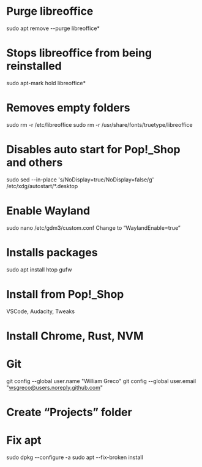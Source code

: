 # Purge libreoffice
sudo apt remove --purge libreoffice*

# Stops libreoffice from being reinstalled
sudo apt-mark hold libreoffice*

# Removes empty folders
sudo rm -r /etc/libreoffice
sudo rm -r /usr/share/fonts/truetype/libreoffice

# Disables auto start for Pop!_Shop and others
sudo sed --in-place 's/NoDisplay=true/NoDisplay=false/g' /etc/xdg/autostart/*.desktop

# Enable Wayland
sudo nano /etc/gdm3/custom.conf
Change to “WaylandEnable=true”

# Installs packages
sudo apt install htop gufw

# Install from Pop!_Shop
VSCode, Audacity, Tweaks

# Install Chrome, Rust, NVM

# Git
git config --global user.name "William Greco"
git config --global user.email "wsgreco@users.noreply.github.com"

# Create “Projects” folder

# Fix apt
sudo dpkg --configure -a
sudo apt --fix-broken install
